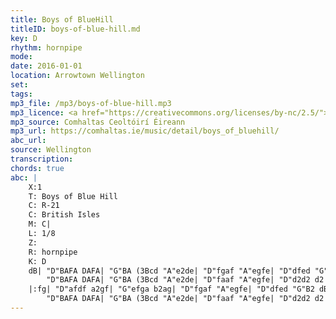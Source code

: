 ```yaml
---
title: Boys of BlueHill
titleID: boys-of-blue-hill.md
key: D
rhythm: hornpipe
mode:
date: 2016-01-01
location: Arrowtown Wellington
set:
tags:
mp3_file: /mp3/boys-of-blue-hill.mp3
mp3_licence: <a href="https://creativecommons.org/licenses/by-nc/2.5/">CC-BY-NC-2.5</a>
mp3_source: Comhaltas Ceoltóirí Éireann
mp3_url: https://comhaltas.ie/music/detail/boys_of_bluehill/
abc_url:
source: Wellington
transcription:
chords: true
abc: |
    X:1
    T: Boys of Blue Hill
    C: R-21
    C: British Isles
    M: C|
    L: 1/8
    Z:
    R: hornpipe
    K: D
    dB| "D"BAFA DAFA| "G"BA (3Bcd "A"e2de| "D"fgaf "A"egfe| "D"dfed "G"B2dB|
        "D"BAFA DAFA| "G"BA (3Bcd "A"e2de| "D"faaf "A"egfe| "D"d2d2 d2 :|
    |:fg| "D"afdf a2gf| "G"efga b2ag| "D"fgaf "A"egfe| "D"dfed "G"B2 dB |
        "D"BAFA DAFA| "G"BA (3Bcd "A"e2de| "D"faaf "A"egfe| "D"d2d2 d2 :|
---
```

